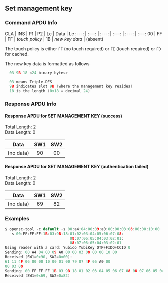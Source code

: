 <!-- Copyright 2021 Yubico AB

Licensed under the Apache License, Version 2.0 (the "License");
you may not use this file except in compliance with the License.
You may obtain a copy of the License at

    http://www.apache.org/licenses/LICENSE-2.0

Unless required by applicable law or agreed to in writing, software
distributed under the License is distributed on an "AS IS" BASIS,
WITHOUT WARRANTIES OR CONDITIONS OF ANY KIND, either express or implied.
See the License for the specific language governing permissions and
limitations under the License. -->


## Set management key

### Command APDU Info

CLA | INS | P1 | P2 | Lc | Data | Le
:---: | :---: | :---: | :---: | :---: | :---:
00 | FF | FF | *touch policy* | 1B | *new key data* | (absent)

The touch policy is either `FF` (no touch required) or `FE` (touch
required) or `FD` for cached.

The new key data is formatted as follows

```C
  03 9B 18 <24 binary bytes>

  03 means Triple-DES
  9B indicates slot 9B (where the management key resides)
  18 is the length (0x18 = decimal 24)
```

### Response APDU Info

#### Response APDU for SET MANAGEMENT KEY (success)

Total Length: 2\
Data Length: 0

Data | SW1 | SW2
:---: | :---: | :---:
(no data) | 90 | 00

#### Response APDU for SET MANAGEMENT KEY (authentication failed)

Total Length: 2\
Data Length: 0

Data | SW1 | SW2
:---: | :---: | :---:
(no data) | 69 | 82

### Examples

```C
$ opensc-tool -c default -s 00:a4:04:00:09:a0:00:00:03:08:00:00:10:00
  -s 00:FF:FF:FF:1B:03:9B:18:01:02:03:04:05:06:07:08:
                             08:07:06:05:04:03:02:01:
                             08:07:06:05:04:03:02:01
Using reader with a card: Yubico YubiKey OTP+FIDO+CCID 0
Sending: 00 A4 04 00 09 A0 00 00 03 08 00 00 10 00
Received (SW1=0x90, SW2=0x00):
61 11 4F 06 00 00 10 00 01 00 79 07 4F 05 A0 00
00 03 08
Sending: 00 FF FF FF 1B 03 9B 18 01 02 03 04 05 06 07 08 08 07 06 05 04 03 02 01 08 07 06 05 04 03 02 01 
Received (SW1=0x69, SW2=0x82)
```
